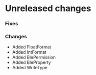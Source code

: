 # Unreleased changes

### Fixes



### Changes

- Added FloatFormat
- Added IntFormat
- Added BlePermission
- Added BleProperty
- Added WriteType
